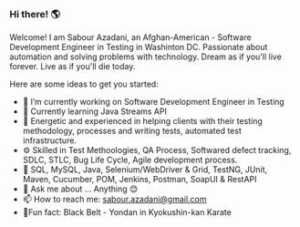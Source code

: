 ### Hi there! 🌎

Welcome! I am Sabour Azadani, an Afghan-American - Software Development Engineer in Testing in Washinton DC. 
Passionate about automation and solving problems with technology. Dream as if you'll live forever. Live as if you'll die today.


Here are some ideas to get you started:

- 🔭 I’m currently working on Software Development Engineer in Testing
- 🌱 Currently learning Java Streams API
- 👯 Energetic and experienced in helping clients with their testing methodology, processes and writing tests, automated test infrastructure. 
- ⚙️ Skilled in Test Methoologies, QA Process, Softwared defect tracking, SDLC, STLC, Bug Life Cycle, Agile development process. 
- 🧰 SQL, MySQL, Java, Selenium/WebDriver & Grid, TestNG, JUnit, Maven, Cucumber, POM, Jenkins, Postman, SoapUI & RestAPI 
- 💬 Ask me about ... Anything 😊
- 📫 How to reach me: sabour.azadani@gmail.com
- 🥋Fun fact: Black Belt - Yondan in Kyokushin-kan Karate
